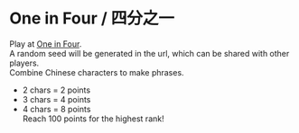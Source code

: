 # One in Four / 四分之一
Play at [One in Four](https://randyg111.github.io/one-in-four/).  
A random seed will be generated in the url, which can be shared with other players.  
Combine Chinese characters to make phrases.  
* 2 chars = 2 points
* 3 chars = 4 points
* 4 chars = 8 points  
Reach 100 points for the highest rank!
